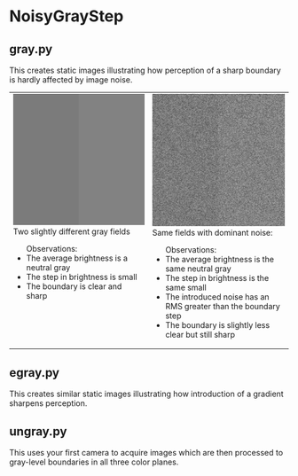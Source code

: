 # NoisyGrayStep

## gray.py
This creates static images illustrating how perception
of a sharp boundary is hardly affected by image noise.

<table><tr><td valign="top">
<img src="https://github.com/jlettvin/NoisyGrayStep/blob/master/CleanGrayStep.png">
Two slightly different gray fields
</img>
<br />
<ul>
<lh>Observations:</lh>
<li>The average brightness is a neutral gray</li>
<li>The step in brightness is small</li>
<li>The boundary is clear and sharp</li>
</ul>
</td><td valign="top">
<img src="https://github.com/jlettvin/NoisyGrayStep/blob/master/NoisyGrayStep.png">
Same fields with dominant noise:
</img>
<br />
<ul>
<lh>Observations:</lh>
<li>The average brightness is the same neutral gray</li>
<li>The step in brightness is the same small</li>
<li>The introduced noise has an RMS greater than the boundary step</li>
<li>The boundary is slightly less clear but still sharp</li>
</ul>
</td></tr></table>

## egray.py
This creates similar static images illustrating how
introduction of a gradient sharpens perception.

## ungray.py
This uses your first camera to acquire images which are then
processed to gray-level boundaries in all three color planes.
